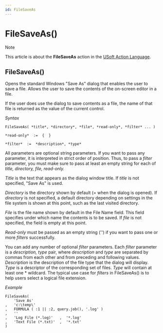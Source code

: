```yaml
---
id: FileSaveAs
---
```


# FileSaveAs()



> [!NOTE]
> This article is about the **FileSaveAs** action in the [USoft Action Language](/docs/Task_flow/Action_Language_reference/USoft_Action_Language.md).

## **FileSaveAs()**

Opens the standard Windows "Save As" dialog that enables the user to save a file. Allows the user to save the contents of the on-screen editor in a file.

If the user does use the dialog to save contents as a file, the name of that file is returned as the value of the current control.

*Syntax*

```
FileSaveAs( *title*, *directory*, *file*, *read-only*, *filter* ... )

*read-only*  :=  {  }

*filter*  :=  *description*, *type*
```

All parameters are optional string parameters. If you want to pass any parameter, it is interpreted in strict order of position. Thus, to pass a *filter* parameter, you must make sure to pass at least an empty string for each of *title, directory, file, read-only.*

*Title* is the text that appears as the dialog window title. If *title* is not specified, "Save As" is used.

*Directory* is the directory shown by default (= when the dialog is opened). If *directory* is not specified, a default directory depending on settings in the file system is shown at this point, such as the last visited directory.

*File* is the file name shown by default in the File Name field. This field specifies under which name the contents is to be saved. If *file* is not specified, the field is empty at this point.

*Read-only* must be passed as an empty string ('') if you want to pass one or more *filters* successfully.

You can add any number of optional *filter* parameters. Each *filter* parameter is a *description, type* pair, where *description* and *type* are separated by commas from each other and from preceding and following values. *Description* is the description of the file type that the dialog will display. *Type* is a descriptor of the corresponding set of files. *Type* will contain at least one * wildcard. The typical use case for *filters* in FileSaveAs() is to help users select a logical file extension.

*Example*

```
FileSaveAs( 
    'Save As'
,   'c:\temp\' 
,   FORMULA ( :1 || :2, query.job(), '.log' )
,   ''
,   'Log File (*.log)'   ,  '*.log'
,   'Text File (*.txt)'  ,  '*.txt' 
)
```

 